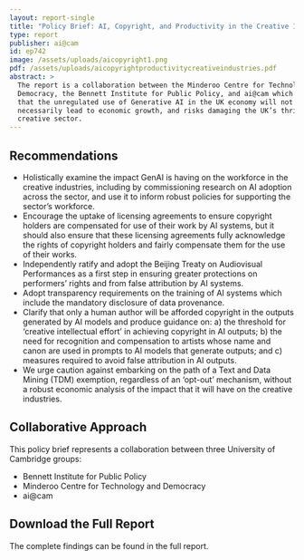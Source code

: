 ```yaml
---
layout: report-single
title: "Policy Brief: AI, Copyright, and Productivity in the Creative Industries"
type: report
publisher: ai@cam
id: ep742
image: /assets/uploads/aicopyright1.png
pdf: /assets/uploads/aicopyrightproductivitycreativeindustries.pdf
abstract: >
  The report is a collaboration between the Minderoo Centre for Technology and
  Democracy, the Bennett Institute for Public Policy, and ai@cam which argues
  that the unregulated use of Generative AI in the UK economy will not
  necessarily lead to economic growth, and risks damaging the UK’s thriving
  creative sector.
---
```



## Recommendations

* Holistically examine the impact GenAI is having on the workforce in the creative industries, including by commissioning research on AI adoption across the sector, and use it to inform robust policies for supporting the sector’s workforce.
* Encourage the uptake of licensing agreements to ensure copyright holders are compensated for use of their work by AI systems, but it should also ensure that these licensing agreements fully acknowledge the rights of copyright holders and fairly compensate them for the use of their works.
* Independently ratify and adopt the Beijing Treaty on Audiovisual Performances as a first step in ensuring greater protections on performers’ rights and from false attribution by AI systems.
* Adopt transparency requirements on the training of AI systems which include the mandatory disclosure of data provenance.
* Clarify that only a human author will be afforded copyright in the outputs generated by AI models and produce guidance on: a) the threshold for ‘creative intellectual effort’ in achieving copyright in AI outputs; b) the need for recognition and compensation to artists whose name and canon are used in prompts to AI models that generate outputs; and c) measures required to avoid false attribution in AI outputs.
* We urge caution against embarking on the path of a Text and Data Mining (TDM) exemption, regardless of an ‘opt-out’ mechanism, without a robust economic analysis of the impact that it will have on the creative industries.

## Collaborative Approach

This policy brief represents a collaboration between three University of Cambridge groups:

* Bennett Institute for Public Policy
* Minderoo Centre for Technology and Democracy
* ai@cam

## Download the Full Report

The complete findings can be found in the full report.